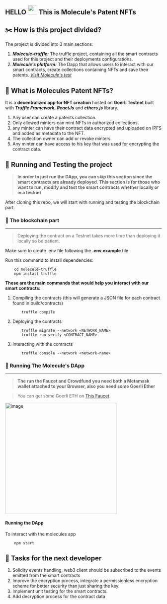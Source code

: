 HELLO <img src="https://raw.githubusercontent.com/MartinHeinz/MartinHeinz/master/wave.gif" width="30px"> This is Molecule's Patent NFTs
---

## ✂️ How is this project divided?
The project is divided into 3 main sections:
1. ***Molecule-truffle:*** The truffle project, containing all the smart contracts used for this project and their deployments configurations.
2. ***Molecule's platform:*** The Dapp that allows users to interact with our smart contracts, create collections containing NFTs and save their patents. [*Visit Molecule's test*](http://rvl-crowdfund-me.s3-website-us-east-1.amazonaws.com/)

## 🙌 What is Molecules Patent NFTs?
It is a **decentralized app for NFT creation** hosted on **Goerli Testnet** built with ***Truffle Framework***, ***ReactJs*** and ***ethers.js*** library.
1. Any user can create a patents collection.
2. Only allowed minters can mint NFTs in authorized collections.
3. any minter can have their contract data encrypted and uploaded on IPFS and added as metadata to the NFT.
4. The collection owner can add or revoke minters.
5. Any minter can have access to his key that was used for encrypting the contract data.


## 🎯 Running and Testing the project
> **In order to just run the DApp, you can skip this section since the smart contracts are already deployed. This section is for those who want to run, modify and test the smart contracts whether locally or in a testnet**

After cloning this repo, we will start with running and testing the blockchain part.
### 📒 The blockchain part

---

> Deploying the contract on a Testnet takes more time than deploying it locally so be patient.

Make sure to create .env file following the **.env.example** file

Run this command to install dependencies:
```shell
    cd molecule-truffle
    npm install truffle
```

**These are the main commands that would help you interact with our smart contracts:**
1. Compiling the contracts (this will generate a JSON file for each contract found in build/contracts)
    ```shell
        truffle compile
    ```
2. Deploying the contracts
    ```shell
        truffle migrate --network <NETWORK_NAME>
        truffle run verify <CONTRACT_NAME>
    ```
3. Interacting with the contracts
    ```shell
        truffle console --network <network-name>
    ```
### 🚀 Running The Molecule's DApp

---  	

> **The run the Faucet and Crowdfund you need both a Metamask wallet attached to your Browser, also you need some Goerli Ether**

> You can get some Goerli ETH on [This Faucet](https://goerlifaucet.com/).

<img width="358" alt="image" src="https://user-images.githubusercontent.com/47257753/211004734-9d0b3b93-606f-4270-9791-22ec10397e1b.png">

#### Running the DApp
To interact with the molecules app
```shell
    npm start
```
## 🔨 Tasks for the next developer
1. Solidity events handling, web3 client should be subscribed to the events emitted from the smart contracts 
2. Improve the encryption process, integrate a permissionless encryption scheme for better security than just sharing the key.
3. Implement unit testing for the smart contracts.
4. Add decryption process for the contract data